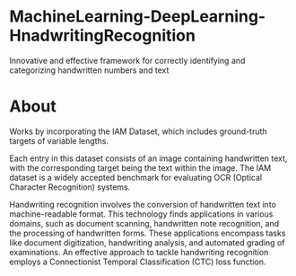 # MachineLearning-DeepLearning-HnadwritingRecognition
Innovative and effective framework for correctly identifying and categorizing handwritten numbers and text
# About
Works by incorporating the IAM Dataset, which includes ground-truth targets of variable lengths.

Each entry in this dataset consists of an image containing handwritten text, with the corresponding target being the text within the image. The IAM dataset is a widely accepted benchmark for evaluating OCR (Optical Character Recognition) systems.

Handwriting recognition involves the conversion of handwritten text into machine-readable format. This technology finds applications in various domains, such as document scanning, handwritten note recognition, and the processing of handwritten forms. These applications encompass tasks like document digitization, handwriting analysis, and automated grading of examinations. An effective approach to tackle handwriting recognition employs a Connectionist Temporal Classification (CTC) loss function.
